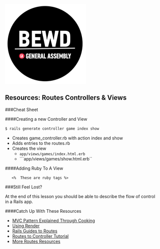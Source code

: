 ![BEWD_Logo](../assets/BEWD_Logo.png)

## Resources: Routes Controllers & Views

###Cheat Sheet

####Creating a new Controller and View

```bash
$ rails generate controller game index show
```

*	Creates game_controller.rb with action index and show
*	Adds entries to the routes.rb
*	Creates the view 
	*	```app/views/games/index.html.erb```  
	*	```app/views/games/show.html.erb``

####Adding Ruby To A View

 ```erb
 	<%  These are ruby tags %>
 ```

###Still Feel Lost? 

At the end of this lesson you should be able to describe the flow of control in a Rails app.

####Catch Up With These Resources

*	[MVC Pattern Explained Through Cooking](http://www.rubybacon.com/mvc-pattern-explained/)
*	[Using Render](http://edgeguides.rubyonrails.org/layouts_and_rendering.html#using-render)
*	[Rails Guides to Routes](http://edgeguides.rubyonrails.org/routing.html)
*	[Routes to Controller Tutorial](http://darynholmes.wordpress.com/2008/03/15/beginners-tutorial-routing-in-rails-20-with-rest-part-1-of-n/)
*	[More Routes Resources](http://everydayrails.com/2010/07/18/understanding-rest-and-routes.html)
